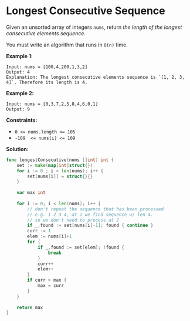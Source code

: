 # Longest Consecutive Sequence

Given an unsorted array of integers  `nums`, return  _the length of the longest consecutive elements sequence._

You must write an algorithm that runs in `O(n)` time.

**Example 1:**

	Input: nums = [100,4,200,1,3,2]
	Output: 4
	Explanation: The longest consecutive elements sequence is `[1, 2, 3, 4]`. Therefore its length is 4.

**Example 2:**

	Input: nums = [0,3,7,2,5,8,4,6,0,1]
	Output: 9

**Constraints:**

-   `0 <= nums.length <= 105`
-   `-109  <= nums[i] <= 109`

**Solution:**

```go
func longestConsecutive(nums []int) int {
    set := make(map[int]struct{})
    for i := 0 ; i < len(nums); i++ {
        set[nums[i]] = struct{}{}
    }
    
    var max int
    
    for i := 0; i < len(nums); i++ {
        // don't repeat the sequence that has been processed
        // e.g. 1 2 3 4, at 1 we find sequence w/ len 4. 
        // so we don't need to process at 2
        if _,found := set[nums[i]-1]; found { continue }
        curr := 1
        elem := nums[i]+1 
        for {
            if _,found := set[elem]; !found {
                break
            }
            curr++
            elem++
        }
        if curr > max {
            max = curr
        }
    }
    
    return max
}
```
